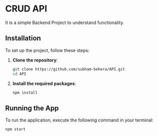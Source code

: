 # CRUD API

It is a simple Backend Project to understand functionality.

## Installation

To set up the project, follow these steps:

1. **Clone the repository**:
    ```bash
    git clone https://github.com/subham-behera/API.git
    cd API
    ```

2. **Install the required packages**:
    ```bash
    npm install
    ```

## Running the App

To run the application, execute the following command in your terminal:
```bash
npm start
